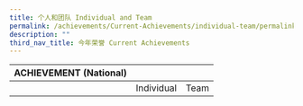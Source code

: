 ```yaml
---
title: 个人和团队 Individual and Team
permalink: /achievements/Current-Achievements/individual-team/permalink/
description: ""
third_nav_title: 今年荣誉 Current Achievements
---
```

| ACHIEVEMENT (National) |                                                                                          |                                                                |
|:----------------------:|:----------------------------------------------------------------------------------------:|----------------------------------------------------------------|
|                        |                                        Individual                                        |                              Team                              |

